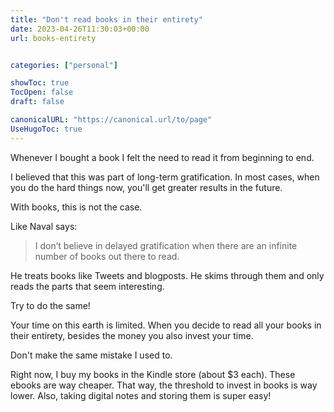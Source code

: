 ```yaml
---
title: "Don't read books in their entirety"
date: 2023-04-26T11:30:03+00:00
url: books-entirety


categories: ["personal"]

showToc: true
TocOpen: false
draft: false

canonicalURL: "https://canonical.url/to/page"
UseHugoToc: true
---
```


Whenever I bought a book I felt the need to read it from beginning to end.

I believed that this was part of long-term gratification. In most cases, when you do the hard things now, you'll get greater results in the future.

With books, this is not the case.

Like Naval says: 

> I don’t believe in delayed gratification when there are an infinite number of books out there to read.

He treats books like Tweets and blogposts. He skims through them and only reads the parts that seem interesting.

Try to do the same!

Your time on this earth is limited. When you decide to read all your books in their entirety, besides the money you also invest your time.

Don't make the same mistake I used to.

Right now, I buy my books in the Kindle store (about $3 each). These ebooks are way cheaper. That way, the threshold to invest in books is way lower. Also, taking digital notes and storing them is super easy!
